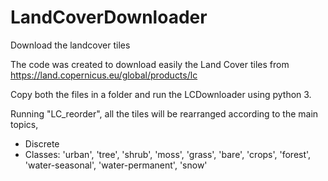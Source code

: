 # LandCoverDownloader
Download the landcover tiles

The code was created to download easily the Land Cover tiles from https://land.copernicus.eu/global/products/lc


Copy both the files in a folder and run the LCDownloader using python 3.

Running "LC_reorder", all the tiles will be rearranged according to the main topics,

* Discrete
* Classes: 'urban', 'tree', 'shrub', 'moss', 'grass', 'bare', 'crops', 'forest', 'water-seasonal', 'water-permanent', 'snow'
